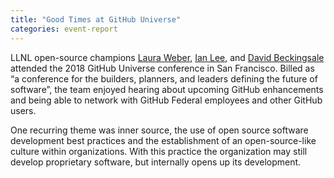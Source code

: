 ```yaml
---
title: "Good Times at GitHub Universe"
categories: event-report
---
```


LLNL open-source champions [Laura Weber](https://github.com/LRWeber), [Ian Lee](https://github.com/IanLee1521), and [David Beckingsale](https://github.com/davidbeckingsale) attended the 2018 GitHub Universe conference in San Francisco. Billed as “a conference for the builders, planners, and leaders defining the future of software”, the team enjoyed hearing about upcoming GitHub enhancements and being able to network with GitHub Federal employees and other GitHub users.

One recurring theme was inner source, the use of open source software development best practices and the establishment of an open-source-like culture within organizations. With this practice the organization may still develop proprietary software, but internally opens up its development.
